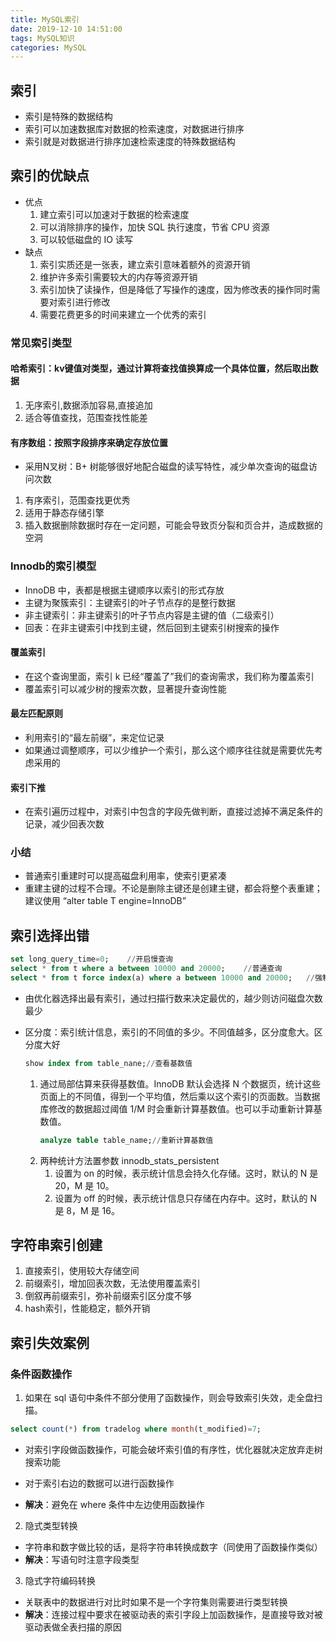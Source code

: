 ```yaml
---
title: MySQL索引
date: 2019-12-10 14:51:00
tags: MySQL知识
categories: MySQL
---
```


## 索引
- 索引是特殊的数据结构
- 索引可以加速数据库对数据的检索速度，对数据进行排序
- 索引就是对数据进行排序加速检索速度的特殊数据结构

## 索引的优缺点
- 优点
  1. 建立索引可以加速对于数据的检索速度
  2. 可以消除排序的操作，加快 SQL 执行速度，节省 CPU 资源
  3. 可以较低磁盘的 IO 读写
- 缺点
  1. 索引实质还是一张表，建立索引意味着额外的资源开销
  2. 维护许多索引需要较大的内存等资源开销
  3. 索引加快了读操作，但是降低了写操作的速度，因为修改表的操作同时需要对索引进行修改
  4. 需要花费更多的时间来建立一个优秀的索引

### 常见索引类型
#### 哈希索引：kv键值对类型，通过计算将查找值换算成一个具体位置，然后取出数据
1. 无序索引,数据添加容易,直接追加
2. 适合等值查找，范围查找性能差
#### 有序数组：按照字段排序来确定存放位置
- 采用N叉树：B+ 树能够很好地配合磁盘的读写特性，减少单次查询的磁盘访问次数
1. 有序索引，范围查找更优秀
2. 适用于静态存储引擎
3. 插入数据删除数据时存在一定问题，可能会导致页分裂和页合并，造成数据的空洞

### Innodb的索引模型
- InnoDB 中，表都是根据主键顺序以索引的形式存放
- 主键为聚簇索引：主键索引的叶子节点存的是整行数据
- 非主键索引：非主键索引的叶子节点内容是主键的值（二级索引）
- 回表：在非主键索引中找到主键，然后回到主键索引树搜索的操作

#### 覆盖索引
- 在这个查询里面，索引 k 已经“覆盖了”我们的查询需求，我们称为覆盖索引
- 覆盖索引可以减少树的搜索次数，显著提升查询性能

#### 最左匹配原则
- 利用索引的“最左前缀”，来定位记录
- 如果通过调整顺序，可以少维护一个索引，那么这个顺序往往就是需要优先考虑采用的

#### 索引下推
- 在索引遍历过程中，对索引中包含的字段先做判断，直接过滤掉不满足条件的记录，减少回表次数

### 小结
- 普通索引重建时可以提高磁盘利用率，使索引更紧凑
- 重建主键的过程不合理。不论是删除主键还是创建主键，都会将整个表重建；建议使用 “alter table T engine=InnoDB”

## 索引选择出错

```sql
set long_query_time=0;    //开启慢查询
select * from t where a between 10000 and 20000;    //普通查询
select * from t force index(a) where a between 10000 and 20000;   //强制索引查询
```

- 由优化器选择出最有索引，通过扫描行数来决定最优的，越少则访问磁盘次数最少

- 区分度：索引统计信息，索引的不同值的多少。不同值越多，区分度愈大。区分度大好

  ```sql
  show index from table_nane;//查看基数值
  ```

  1.  通过局部估算来获得基数值。InnoDB 默认会选择 N 个数据页，统计这些页面上的不同值，得到一个平均值，然后乘以这个索引的页面数。当数据库修改的数据超过阈值 1/M 时会重新计算基数值。也可以手动重新计算基数值。
      ```sql
      analyze table table_name;//重新计算基数值
      ```
  2.  两种统计方法置参数 innodb_stats_persistent
      1.  设置为 on 的时候，表示统计信息会持久化存储。这时，默认的 N 是 20，M 是 10。
      2.  设置为 off 的时候，表示统计信息只存储在内存中。这时，默认的 N 是 8，M 是 16。

## 字符串索引创建
1.  直接索引，使用较大存储空间
2.  前缀索引，增加回表次数，无法使用覆盖索引
3.  倒叙再前缀索引，弥补前缀索引区分度不够
4.  hash索引，性能稳定，额外开销

## 索引失效案例

### 条件函数操作

1.   如果在 sql 语句中条件不部分使用了函数操作，则会导致索引失效，走全盘扫描。
  ```sql
  select count(*) from tradelog where month(t_modified)=7;
  ```

  - 对索引字段做函数操作，可能会破坏索引值的有序性，优化器就决定放弃走树搜索功能
  -   对于索引右边的数据可以进行函数操作

  - **解决**：避免在 where 条件中左边使用函数操作

2.  隐式类型转换
  - 字符串和数字做比较的话，是将字符串转换成数字（同使用了函数操作类似）
  - **解决**：写语句时注意字段类型

3.  隐式字符编码转换
  - 关联表中的数据进行对比时如果不是一个字符集则需要进行类型转换
  - **解决**：连接过程中要求在被驱动表的索引字段上加函数操作，是直接导致对被驱动表做全表扫描的原因
